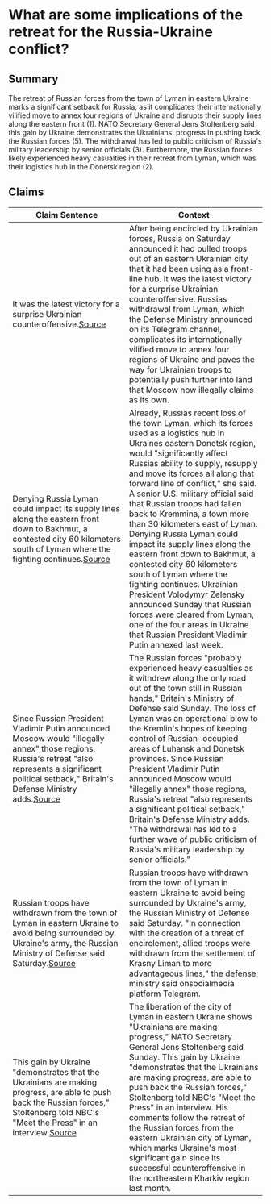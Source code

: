# What are some implications of the retreat for the Russia-Ukraine conflict?

## Summary
The retreat of Russian forces from the town of Lyman in eastern Ukraine marks a significant setback for Russia, as it complicates their internationally vilified move to annex four regions of Ukraine and disrupts their supply lines along the eastern front (1). NATO Secretary General Jens Stoltenberg said this gain by Ukraine demonstrates the Ukrainians' progress in pushing back the Russian forces (5). The withdrawal has led to public criticism of Russia's military leadership by senior officials (3). Furthermore, the Russian forces likely experienced heavy casualties in their retreat from Lyman, which was their logistics hub in the Donetsk region (2).

## Claims
| Claim Sentence | Context |
|---|---|
|It was the latest victory for a surprise Ukrainian counteroffensive.<a href="https://www.nbcnews.com/news/world/russia-zaporizhzhia-ukraine-nuclear-power-plant-kidnapping-head-rcna50301" target="_blank">Source</a>| After being encircled by Ukrainian forces, Russia on Saturday announced it had pulled troops out of an eastern Ukrainian city that it had been using as a front-line hub. It was the latest victory for a surprise Ukrainian counteroffensive. Russias withdrawal from Lyman, which the Defense Ministry announced on its Telegram channel, complicates its internationally vilified move to annex four regions of Ukraine and paves the way for Ukrainian troops to potentially push further into land that Moscow now illegally claims as its own.|
|Denying Russia Lyman could impact its supply lines along the eastern front down to Bakhmut, a contested city 60 kilometers south of Lyman where the fighting continues.<a href="https://www.defensenews.com/pentagon/2022/10/03/russian-forces-poised-for-major-defeat-in-kherson-says-dod-official/" target="_blank">Source</a>| Already, Russias recent loss of the town Lyman, which its forces used as a logistics hub in Ukraines eastern Donetsk region, would "significantly affect Russias ability to supply, resupply and move its forces all along that forward line of conflict," she said. A senior U.S. military official said that Russian troops had fallen back to Kremmina, a town more than 30 kilometers east of Lyman. Denying Russia Lyman could impact its supply lines along the eastern front down to Bakhmut, a contested city 60 kilometers south of Lyman where the fighting continues. Ukrainian President Volodymyr Zelensky announced Sunday that Russian forces were cleared from Lyman, one of the four areas in Ukraine that Russian President Vladimir Putin annexed last week.|
|Since Russian President Vladimir Putin announced Moscow would "illegally annex" those regions, Russia's retreat "also represents a significant political setback," Britain's Defense Ministry adds.<a href="https://theweek.com/russo-ukrainian-war/1017152/ukrainian-troops-take-full-control-of-lyman-while-russian-media-ramps" target="_blank">Source</a>| The Russian forces "probably experienced heavy casualties as it withdrew along the only road out of the town still in Russian hands," Britain's Ministry of Defense said Sunday. The loss of Lyman was an operational blow to the Kremlin's hopes of keeping control of Russian-occupied areas of Luhansk and Donetsk provinces. Since Russian President Vladimir Putin announced Moscow would "illegally annex" those regions, Russia's retreat "also represents a significant political setback," Britain's Defense Ministry adds. "The withdrawal has led to a further wave of public criticism of Russia's military leadership by senior officials."|
|Russian troops have withdrawn from the town of Lyman in eastern Ukraine to avoid being surrounded by Ukraine's army, the Russian Ministry of Defense said Saturday.<a href="https://www.cnn.com/europe/live-news/russia-ukraine-war-news-10-01-22/h_d51cb295294b53ca8004e88aaefa385f" target="_blank">Source</a>| Russian troops have withdrawn from the town of Lyman in eastern Ukraine to avoid being surrounded by Ukraine's army, the Russian Ministry of Defense said Saturday. "In connection with the creation of a threat of encirclement, allied troops were withdrawn from the settlement of Krasny Liman to more advantageous lines," the defense ministry said onsocialmedia platform Telegram.|
|This gain by Ukraine "demonstrates that the Ukrainians are making progress, are able to push back the Russian forces," Stoltenberg told NBC's "Meet the Press" in an interview.<a href="https://www.cnn.com/europe/live-news/russia-ukraine-war-news-10-02-22/h_e92f52841ad0e2faee1820059fba491e" target="_blank">Source</a>| The liberation of the city of Lyman in eastern Ukraine shows "Ukrainians are making progress," NATO Secretary General Jens Stoltenberg said Sunday. This gain by Ukraine "demonstrates that the Ukrainians are making progress, are able to push back the Russian forces," Stoltenberg told NBC's "Meet the Press" in an interview. His comments follow the retreat of the Russian forces from the eastern Ukrainian city of Lyman, which marks Ukraine's most significant gain since its successful counteroffensive in the northeastern Kharkiv region last month.|
